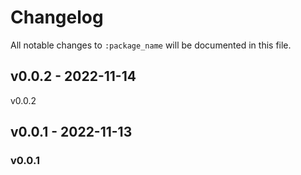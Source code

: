 # Changelog

All notable changes to `:package_name` will be documented in this file.

## v0.0.2 - 2022-11-14

v0.0.2

## v0.0.1 - 2022-11-13

### v0.0.1
